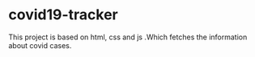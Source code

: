 # covid19-tracker
This project is based on html, css and js .Which fetches the information about covid cases.
